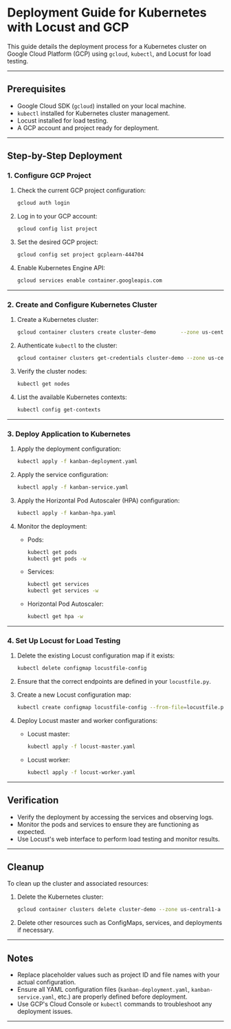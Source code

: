# Deployment Guide for Kubernetes with Locust and GCP

This guide details the deployment process for a Kubernetes cluster on Google Cloud Platform (GCP) using `gcloud`, `kubectl`, and Locust for load testing.

---

## Prerequisites

- Google Cloud SDK (`gcloud`) installed on your local machine.
- `kubectl` installed for Kubernetes cluster management.
- Locust installed for load testing.
- A GCP account and project ready for deployment.

---

## Step-by-Step Deployment

### 1. Configure GCP Project

1. Check the current GCP project configuration:

   ```bash
   gcloud auth login
   ```

2. Log in to your GCP account:

   ```bash
   gcloud config list project
   ```

3. Set the desired GCP project:

   ```bash
   gcloud config set project gcplearn-444704
   ```

4. Enable Kubernetes Engine API:

   ```bash
   gcloud services enable container.googleapis.com
   ```

---

### 2. Create and Configure Kubernetes Cluster

1. Create a Kubernetes cluster:

   ```bash
   gcloud container clusters create cluster-demo        --zone us-central1-a        --num-nodes 3
   ```

2. Authenticate `kubectl` to the cluster:

   ```bash
   gcloud container clusters get-credentials cluster-demo --zone us-central1-a
   ```

3. Verify the cluster nodes:

   ```bash
   kubectl get nodes
   ```

4. List the available Kubernetes contexts:

   ```bash
   kubectl config get-contexts
   ```

---

### 3. Deploy Application to Kubernetes

1. Apply the deployment configuration:

   ```bash
   kubectl apply -f kanban-deployment.yaml
   ```

2. Apply the service configuration:

   ```bash
   kubectl apply -f kanban-service.yaml
   ```

3. Apply the Horizontal Pod Autoscaler (HPA) configuration:

   ```bash
   kubectl apply -f kanban-hpa.yaml
   ```

4. Monitor the deployment:

   - Pods:
     ```bash
     kubectl get pods
     kubectl get pods -w
     ```
   - Services:
     ```bash
     kubectl get services
     kubectl get services -w
     ```
   - Horizontal Pod Autoscaler:
     ```bash
     kubectl get hpa -w
     ```

---

### 4. Set Up Locust for Load Testing

1. Delete the existing Locust configuration map if it exists:

   ```bash
   kubectl delete configmap locustfile-config
   ```

2. Ensure that the correct endpoints are defined in your `locustfile.py`.

3. Create a new Locust configuration map:

   ```bash
   kubectl create configmap locustfile-config --from-file=locustfile.py
   ```

4. Deploy Locust master and worker configurations:

   - Locust master:
     ```bash
     kubectl apply -f locust-master.yaml
     ```
   - Locust worker:
     ```bash
     kubectl apply -f locust-worker.yaml
     ```

---

## Verification

- Verify the deployment by accessing the services and observing logs.
- Monitor the pods and services to ensure they are functioning as expected.
- Use Locust's web interface to perform load testing and monitor results.

---

## Cleanup

To clean up the cluster and associated resources:

1. Delete the Kubernetes cluster:

   ```bash
   gcloud container clusters delete cluster-demo --zone us-central1-a
   ```

2. Delete other resources such as ConfigMaps, services, and deployments if necessary.

---

## Notes

- Replace placeholder values such as project ID and file names with your actual configuration.
- Ensure all YAML configuration files (`kanban-deployment.yaml`, `kanban-service.yaml`, etc.) are properly defined before deployment.
- Use GCP's Cloud Console or `kubectl` commands to troubleshoot any deployment issues.

---
